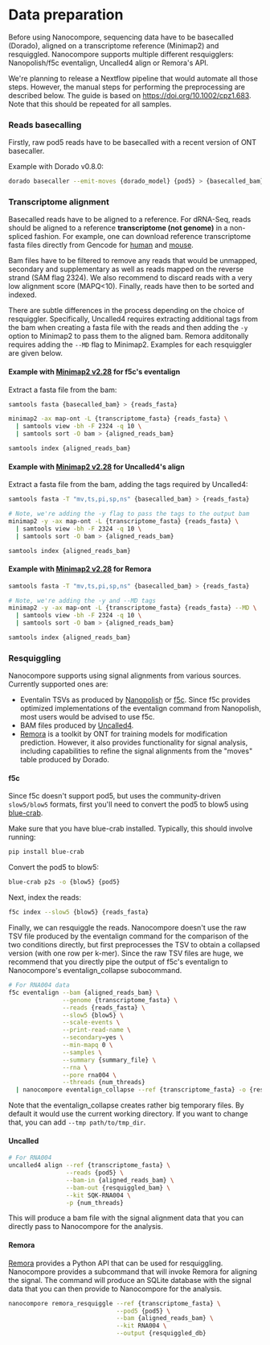 # Data preparation

Before using Nanocompore, sequencing data have to be basecalled (Dorado), aligned on a transcriptome reference (Minimap2) and resquiggled. Nanocompore supports multiple different resquigglers: Nanopolish/f5c eventalign, Uncalled4 align or Remora's API.

We're planning to release a Nextflow pipeline that would automate all those steps. However, the manual steps for performing the preprocessing are described below. The guide is based on https://doi.org/10.1002/cpz1.683. Note that this should be repeated for all samples.

### Reads basecalling

Firstly, raw pod5 reads have to be basecalled with a recent version of ONT basecaller.

Example with Dorado v0.8.0:

```bash
dorado basecaller --emit-moves {dorado_model} {pod5} > {basecalled_bam}
```

### Transcriptome alignment

Basecalled reads have to be aligned to a reference. For dRNA-Seq, reads should be aligned to a reference **transcriptome (not genome)** in a non-spliced fashion. For example, one can download reference transcriptome fasta files directly from Gencode for [human](https://ftp.ebi.ac.uk/pub/databases/gencode/Gencode_human/release_47/gencode.v47.transcripts.fa.gz) and [mouse](https://ftp.ebi.ac.uk/pub/databases/gencode/Gencode_mouse/release_M36/gencode.vM36.transcripts.fa.gz).

Bam files have to be filtered to remove any reads that would be unmapped, secondary and supplementary as well as reads mapped on the reverse strand (SAM flag 2324). We also recommend to discard reads with a very low alignment score (MAPQ<10). Finally, reads have then to be sorted and indexed.

There are subtle differences in the process depending on the choice of resquiggler. Specifically, Uncalled4 requires extracting additional tags from the bam when creating a fasta file with the reads and then adding the `-y` option to Minimap2 to pass them to the aligned bam. Remora additonally requires adding the `--MD` flag to Minimap2. Examples for each resquiggler are given below.

#### Example with [Minimap2 v2.28](https://github.com/lh3/minimap2) for f5c's eventalign

Extract a fasta file from the bam:

```bash
samtools fasta {basecalled_bam} > {reads_fasta}

minimap2 -ax map-ont -L {transcriptome_fasta} {reads_fasta} \
  | samtools view -bh -F 2324 -q 10 \
  | samtools sort -O bam > {aligned_reads_bam}

samtools index {aligned_reads_bam}
```

#### Example with [Minimap2 v2.28](https://github.com/lh3/minimap2) for Uncalled4's align

Extract a fasta file from the bam, adding the tags required by Uncalled4:

```bash
samtools fasta -T "mv,ts,pi,sp,ns" {basecalled_bam} > {reads_fasta}

# Note, we're adding the -y flag to pass the tags to the output bam
minimap2 -y -ax map-ont -L {transcriptome_fasta} {reads_fasta} \
  | samtools view -bh -F 2324 -q 10 \
  | samtools sort -O bam > {aligned_reads_bam}

samtools index {aligned_reads_bam}
```

#### Example with [Minimap2 v2.28](https://github.com/lh3/minimap2) for Remora

```bash
samtools fasta -T "mv,ts,pi,sp,ns" {basecalled_bam} > {reads_fasta}

# Note, we're adding the -y and --MD tags
minimap2 -y -ax map-ont -L {transcriptome_fasta} {reads_fasta} --MD \
  | samtools view -bh -F 2324 -q 10 \
  | samtools sort -O bam > {aligned_reads_bam}

samtools index {aligned_reads_bam}
```

### Resquiggling

Nanocompore supports using signal alignments from various sources. Currently supported ones are:
- Eventalin TSVs as produced by [Nanopolish](https://github.com/jts/nanopolish) or [f5c](https://github.com/hasindu2008/f5c). Since f5c provides optimized implementations of the eventalign command from Nanopolish, most users would be advised to use f5c.
- BAM files produced by [Uncalled4](https://github.com/skovaka/uncalled4).
- [Remora](https://github.com/nanoporetech/remora) is a toolkit by ONT for training models for modification prediction. However, it also provides functionality for signal analysis, including capabilities to refine the signal alignments from the "moves" table produced by Dorado.

#### f5c
Since f5c doesn't support pod5, but uses the community-driven `slow5/blow5` formats, first you'll need to convert the pod5 to blow5 using [blue-crab](https://github.com/Psy-Fer/blue-crab).

Make sure that you have blue-crab installed. Typically, this should involve running:
```bash
pip install blue-crab
```

Convert the pod5 to blow5:
```bash
blue-crab p2s -o {blow5} {pod5}
```
Next, index the reads:
```bash
f5c index --slow5 {blow5} {reads_fasta}
```

Finally, we can resquiggle the reads. Nanocompore doesn't use the raw TSV file produced by the eventalign command for the comparison of the two conditions directly, but first preprocesses the TSV to obtain a collapsed version (with one row per k-mer). Since the raw TSV files are huge, we recommend that you directly pipe the output of f5c's eventalign to Nanocompore's eventalign_collapse subocommand.
```bash
# For RNA004 data
f5c eventalign --bam {aligned_reads_bam} \
               --genome {transcriptome_fasta} \
               --reads {reads_fasta} \
               --slow5 {blow5} \
               --scale-events \
               --print-read-name \
               --secondary=yes \
               --min-mapq 0 \
               --samples \
               --summary {summary_file} \
               --rna \
               --pore rna004 \
               --threads {num_threads}
  | nanocompore eventalign_collapse --ref {transcriptome_fasta} -o {resquiggled_db} --threads {num_threads}
```
Note that the eventalign_collapse creates rather big temporary files. By default it would use the current working directory. If you want to change that, you can add `--tmp path/to/tmp_dir`.


#### Uncalled

```bash
# For RNA004
uncalled4 align --ref {transcriptome_fasta} \
                --reads {pod5} \
                --bam-in {aligned_reads_bam} \
                --bam-out {resquiggled_bam} \
                --kit SQK-RNA004 \
                -p {num_threads}
```
This will produce a bam file with the signal alignment data that you can directly pass to Nanocompore for the analysis.


#### Remora

[Remora](https://github.com/nanoporetech/remora) provides a Python API that can be used for resquiggling. Nanocompore provides a subcommand that will invoke Remora for aligning the signal. The command will produce an SQLite database with the signal data that you can then provide to Nanocompore for the analysis.

```bash
nanocompore remora_resquiggle --ref {transcriptome_fasta} \
                              --pod5 {pod5} \
                              --bam {aligned_reads_bam} \
                              --kit RNA004 \
                              --output {resquiggled_db}
```

